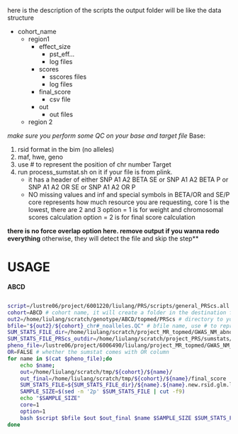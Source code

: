 here is the description of the scripts
the output folder will be like 
 the data structure
 - cohort_name
     - region1
        - effect_size
             - pst_eff...
             - log files
         - scores
             - sscores files
             - log files
         - final_score
             - csv file
         - out
             - out files
    - region 2

*make sure you perform some QC on your base and target file*
Base:
1. rsid format in the bim (no alleles)
2. maf, hwe, geno 
3. use # to represent the position of chr number
Target
1. run process_sumstat.sh on it if your file is from plink.
    - it has a header of either SNP A1 A2 BETA SE or SNP A1 A2 BETA P or SNP A1 A2 OR SE or SNP A1 A2 OR P
    - NO missing values and inf and special symbols in BETA/OR and SE/P
core represents how much resource you are requesting, core 1 is the lowest, there are 2 and 3
option = 1 is for weight and chromosomal scores calculation
option = 2 is for final score calculation

**there is no force overlap option here. remove output if you wanna redo everything**
otherwise, they will detect the file and skip the step**
# USAGE

**ABCD**
```bash

script=/lustre06/project/6001220/liulang/PRS/scripts/general_PRScs.all.sh # script dir
cohort=ABCD # cohort name, it will create a folder in the destination folder
out2=/home/liulang/scratch/genotype/ABCD/topmed/PRScs # directory to your bfiles
bfile="${out2}/${cohort}_chr#_noalleles.QC" # bfile name, use # to represent chr number 
SUM_STATS_FILE_dir=/home/liulang/scratch/project_MR_topmed/GWAS_NM_abnormal_pos_unstrict/ # directory for sumstat file (sumstat file from PLINK output)
SUM_STATS_FILE_PRScs_outdir=/home/liulang/scratch/project_PRS/sumstats/GWAS_NM_abnormal_pos_unstrict # directory for processed sumstat
pheno_file=/lustre06/project/6006490/liulang/project_MR_topmed/GWAS_NM_abnormal/data/pheno_pos_unstrict.txt # phenotypes. it will be iterated to submit jobs
OR=FALSE # whether the sumstat comes with OR column
for name in $(cat $pheno_file);do 
    echo $name;
    out=/home/liulang/scratch/tmp/${cohort}/${name}/
    out_final=/home/liulang/scratch/tmp/${cohort}/${name}/final_score
    SUM_STATS_FILE=${SUM_STATS_FILE_dir}/${name}.${name}.new.rsid.glm.logistic
    SAMPLE_SIZE=$(sed -n '2p' $SUM_STATS_FILE | cut -f9)
    echo "$SAMPLE_SIZE"
    core=1
    option=1
    bash $script $bfile $out $out_final $name $SAMPLE_SIZE $SUM_STATS_FILE $SUM_STATS_FILE_PRScs_outdir $core $option $OR
done
```